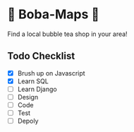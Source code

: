 # 🍵 Boba-Maps 🥛
Find a local bubble tea shop in your area!

## Todo Checklist 
- [x] Brush up on Javascript
- [x] Learn SQL
- [ ] Learn Django
- [ ] Design 
- [ ] Code 
- [ ] Test 
- [ ] Depoly
